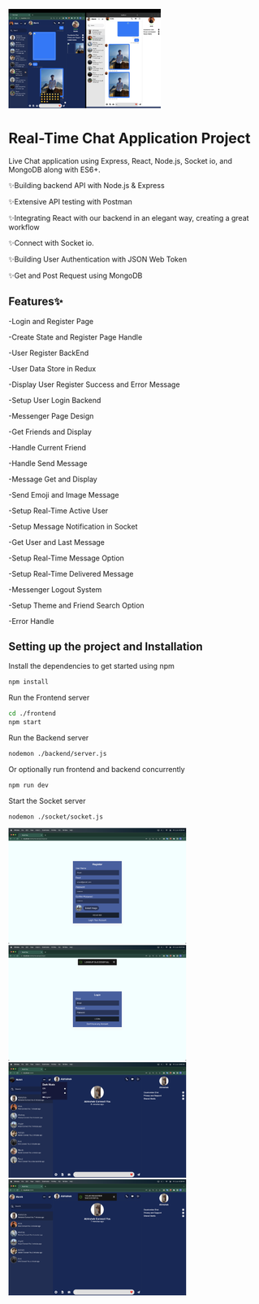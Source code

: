 <img
  src="https://github.com/codrAlxx/real-time-chat-app/blob/main/frontend/public/image/ScreenShot23.png"
  alt="Screenshor"
  style="display: inline-block; margin: 0 auto; max-width: 300px">

# Real-Time Chat Application Project
Live Chat application using Express, React, Node.js, Socket io, and MongoDB along with ES6+. 

✨Building backend API with Node.js & Express

✨Extensive API testing with Postman

✨Integrating React with our backend in an elegant way, creating a great workflow

✨Connect with Socket io.

✨Building User Authentication with JSON Web Token

✨Get and Post Request using MongoDB

## Features✨

-Login and Register Page

-Create State and Register Page Handle

-User Register BackEnd

-User Data Store in Redux

-Display User Register Success and Error Message

-Setup User Login Backend

-Messenger Page Design

-Get Friends and Display

-Handle Current Friend

-Handle Send Message

-Message Get and Display

-Send Emoji and Image Message 

-Setup Real-Time Active User

-Setup Message Notification in Socket

-Get User and Last Message

-Setup Real-Time Message Option

-Setup Real-Time Delivered  Message

-Messenger Logout System

-Setup Theme and Friend Search Option

-Error Handle

## Setting up the project and Installation

Install the dependencies to get started using npm
```sh
npm install
```
Run the Frontend server
```sh
cd ./frontend
npm start 
```
Run the Backend server
```sh 
nodemon ./backend/server.js
```
Or optionally run frontend and backend concurrently
```sh 
npm run dev
```
Start the Socket server
```sh
nodemon ./socket/socket.js
```

<p float="center">
	<img src="https://github.com/codrAlxx/real-time-chat-app/blob/main/frontend/public/image/ScreenShot5.png" width="350">	
	<img src="https://github.com/codrAlxx/real-time-chat-app/blob/main/frontend/public/image/ScreenShot11.png" width="350">
	<img src="https://github.com/codrAlxx/real-time-chat-app/blob/main/frontend/public/image/ScreenShot15.png" width="350">
	<img src="https://github.com/codrAlxx/real-time-chat-app/blob/main/frontend/public/image/ScreenShot13.png" width="350">
</p>
